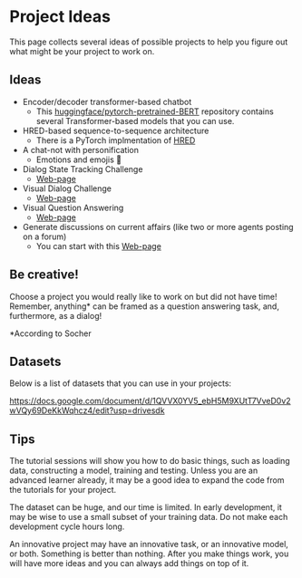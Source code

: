 # Project Ideas

This page collects several ideas of possible projects to help you figure out what might be your project to work on.


## Ideas

 - Encoder/decoder transformer-based chatbot
   - This [huggingface/pytorch-pretrained-BERT](https://github.com/huggingface/pytorch-pretrained-BERT) repository contains several Transformer-based models that you can use.
 - HRED-based sequence-to-sequence architecture
   - There is a PyTorch implmentation of [HRED](https://github.com/hsgodhia/hred)
 - A chat-not with personification
   - Emotions and emojis 🙈
 - Dialog State Tracking Challenge 
   - [Web-page](https://www.microsoft.com/en-us/research/event/dialog-state-tracking-challenge/)
 - Visual Dialog Challenge
   - [Web-page](https://visualdialog.org/challenge/2018)
 - Visual Question Answering
   - [Web-page](https://visualqa.org/) 
 - Generate discussions on current affairs (like two or more agents posting on a forum)
   - You can start with this [Web-page](https://www.kaggle.com/aashita/training-a-bot-to-comment-on-current-affairs) 


## Be creative!

Choose a project you would really like to work on but did not have time! Remember, anything* can be framed as a question answering task, and, furthermore, as a dialog!

\*According to Socher

## Datasets

Below is a list of datasets that you can use in your projects:

 https://docs.google.com/document/d/1QVVX0YV5_ebH5M9XUtT7VveD0v2wVQy69DeKkWqhcz4/edit?usp=drivesdk
 


## Tips
The tutorial sessions will show you how to do basic things, such as loading data, constructing a model, training and testing.
Unless you are an advanced learner already, it may be a good idea to expand the code from the tutorials for your project.

The dataset can be huge, and our time is limited. In early development, it may be wise to use a small subset of your training data. Do not make each development cycle hours long. 

An innovative project may have an innovative task, or an innovative model, or both. Something is better than nothing. After you make things work, you will have more ideas and you can always add things on top of it.
